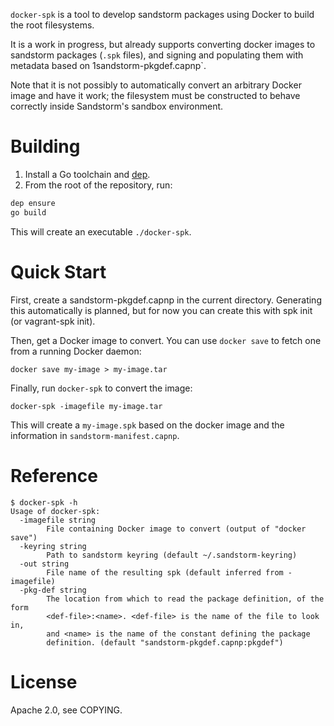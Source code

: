 `docker-spk` is a tool to develop sandstorm packages using Docker to
build the root filesystems.

It is a work in progress, but already supports converting docker images
to sandstorm packages (`.spk` files), and signing and populating them
with metadata based on 1sandstorm-pkgdef.capnp`.

Note that it is not possibly to automatically convert an arbitrary
Docker image and have it work; the filesystem must be constructed to
behave correctly inside Sandstorm's sandbox environment.

# Building

1. Install a Go toolchain and [dep][dep].
2. From the root of the repository, run:

```sh
dep ensure
go build
```

This will create an executable `./docker-spk`.

# Quick Start

First, create a sandstorm-pkgdef.capnp in the current directory.
Generating this automatically is planned, but for now you can create
this with spk init (or vagrant-spk init).

Then, get a Docker image to convert. You can use `docker save` to fetch
one from a running Docker daemon:

```
docker save my-image > my-image.tar
```

Finally, run `docker-spk` to convert the image:

```
docker-spk -imagefile my-image.tar
```

This will create a `my-image.spk` based on the docker image and the
information in `sandstorm-manifest.capnp`.

# Reference

```
$ docker-spk -h
Usage of docker-spk:
  -imagefile string
        File containing Docker image to convert (output of "docker save")
  -keyring string
        Path to sandstorm keyring (default ~/.sandstorm-keyring)
  -out string
        File name of the resulting spk (default inferred from -imagefile)
  -pkg-def string
        The location from which to read the package definition, of the form
        <def-file>:<name>. <def-file> is the name of the file to look in,
        and <name> is the name of the constant defining the package
        definition. (default "sandstorm-pkgdef.capnp:pkgdef")
```

# License

Apache 2.0, see COPYING.

[dep]: https://github.com/golang/dep
